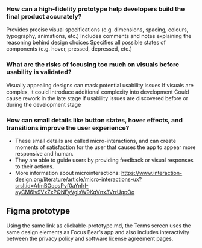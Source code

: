 ### How can a high-fidelity prototype help developers build the final product accurately?
Provides precise visual specifications (e.g. dimensions, spacing, colours, typography, animations, etc.)
Includes comments and notes explaining the reasoning behind design choices
Specifies all possible states of components (e.g. hover, pressed, depressed, etc.)

### What are the risks of focusing too much on visuals before usability is validated?
Visually appealing designs can mask potential usability issues
If visuals are complex, it could introduce additional complexity into development
Could cause rework in the late stage if usability issues are discovered before or during the development stage

### How can small details like button states, hover effects, and transitions improve the user experience?
- These small details are called micro-interactions, and can create moments of satisfaction for the user that causes the app to appear more responsive and human.
- They are able to guide users by providing feedback or visual responses to their actions.
- More information about microinteractions: https://www.interaction-design.org/literature/article/micro-interactions-ux?srsltid=AfmBOoosPvf0aYnlrI-ayCM6Iv9VxZxPQNFyVgIsW9KqVnx3VrrUqpOo 

## Figma prototype
Using the same link as clickable-prototype.md, the Terms screen uses the same design elements as Focus Bear’s app and also includes interactivity between the privacy policy and software license agreement pages.